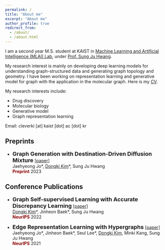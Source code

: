 ```yaml
---
permalink: /
title: "About me"
excerpt: "About me"
author_profile: true
redirect_from: 
  - /about/
  - /about.html
---
```


I am a second year M.S. student at KAIST in [Machine Learning and Artificial Intelligence (MLAI) Lab](https://www.mlai-kaist.com/), under [Prof. Sung Ju Hwang](http://www.sungjuhwang.com/). 

My research interest is mainly on developing deep learning models for understanding graph-structured data and generating graph topology and geometry. I have been working on representation learning and generative model for graph with the application in the molecular graph. Here is my [CV](https://DongkiKim95.github.io/files/CV.pdf).

My research interests include:
* Drug discovery
* Molecular biology
* Generative model
* Graph representation learning

Email: cleverki [at] kaist [dot] ac [dot] kr <br>

## Preprints 
- <font size="4"><b>Graph Generation with Destination-Driven Diffusion Mixture</b></font> [[paper]](https://arxiv.org/abs/2302.03596) <br>
&#x200B;Jaehyeong Jo\*, <U>Dongki Kim</U>\*, Sung Ju Hwang <br>
<span style="color:darkred">**Preprint**</span> 2023

## Conference Publications
- <font size="4"><b>Graph Self-supervised Learning with Accurate Discrepancy Learning</b></font> [[paper]](https://arxiv.org/abs/2202.02989) <br>
&#x200B;<U>Dongki Kim</U>\*, Jinheon Baek\*, Sung Ju Hwang <br>
<span style="color:darkred">**NeurIPS**</span> 2022

- <font size="4"><b>Edge Representation Learning with Hypergraphs</b></font> [[paper]](https://arxiv.org/abs/2106.15845) <br>
&#x200B;Jaehyeong Jo\*, Jinheon Baek\*, Seul Lee\*, <U>Dongki Kim</U>, Minki Kang, Sung Ju Hwang <br>
<span style="color:darkred">**NeurIPS**</span> 2021

<!-- (\*: equal contribution) -->


<!-- ## Education
- **Korea Advanced Institute of Science and Technology** \\
  <font size="3">Aug. 2021 - </font>
  Ph.d. in Graduate School of Artificial Intelligence

- **Korea Advanced Institute of Science and Technology** \\
  <font size="3">Mar. 2020 - Aug. 2021</font>
  M.S. in Mathematical Sciences

- **Korea Advanced Institute of Science and Technology** \\
  <font size="3">Mar. 2016 - Feb. 2020</font>
  B.S. in Mathematical Sciences -->